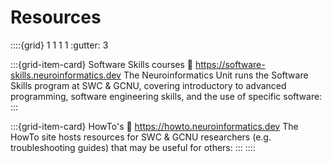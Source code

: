 # Resources

::::{grid} 1 1 1 1
:gutter: 3

:::{grid-item-card} Software Skills courses
:link: https://software-skills.neuroinformatics.dev
The Neuroinformatics Unit runs the Software Skills program at SWC & GCNU, covering introductory to advanced programming, software engineering skills, and the use of specific software:
:::

:::{grid-item-card} HowTo's
:link: https://howto.neuroinformatics.dev
The HowTo site hosts resources for SWC & GCNU researchers (e.g. troubleshooting guides) that may be useful for others:
:::
::::



